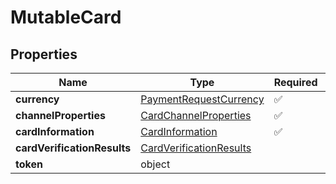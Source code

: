 # MutableCard



## Properties

Name | Type | Required | Description
------------ | ------------- | ------------- | -------------
**currency** | [PaymentRequestCurrency](PaymentRequestCurrency.md) | ✅ | 
**channelProperties** | [CardChannelProperties](CardChannelProperties.md) | ✅ | 
**cardInformation** | [CardInformation](CardInformation.md) | ✅ | 
**cardVerificationResults** | [CardVerificationResults](CardVerificationResults.md) |  | 
**token** | object |  | 


